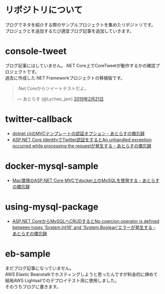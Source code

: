 # リポジトリについて
プログでネタを紹介する際のサンプルプロジェクトを集めたリポジトリです。  
プロジェクとを追加するたび適宜ブログ記事を追加していきます。

# console-tweet
ブログ記事にはしていません。.NET Core上でCoreTweetが動作するかの確認プロジェクトです。  
過去に作成した.NET Frameworkプロジェクトの移植版です。
<blockquote class="twitter-tweet" data-lang="ja"><p lang="ja" dir="ltr">.Net Coreからツイートテストだよ。</p>&mdash; あとらす (@Lychee_jam) <a href="https://twitter.com/Lychee_jam/status/1098509660720553984?ref_src=twsrc%5Etfw">2019年2月21日</a></blockquote>

# twitter-callback
* [dotnet cliのMVCテンプレートの認証オプション - あとらすの備忘録](http://kitigai.hatenablog.com/entry/2019/02/26/223534)
* [ASP.NET Core IdentityでTwitter認証をするとAn unhandled exception occurred while processing the requestが発生する - あとらすの備忘録](http://kitigai.hatenablog.com/entry/2019/02/27/003134)

# docker-mysql-sample
* [Mac環境のASP.NET Core MVCでdocker上のMySQLを使用する - あとらすの備忘録](http://kitigai.hatenablog.com/entry/2019/03/01/005640)

# using-mysql-package
* [ASP.NET CoreからMySQLへCRUDするとNo coercion operator is defined between types 'System.Int16' and 'System.Boolean'エラーが発生する - あとらすの備忘録](http://kitigai.hatenablog.com/entry/2019/03/01/030000)

# eb-sample
まだブログ記事になっていません。  
AWS Elastic Beanstalkでホスティングしようと思ったんですが料金的に諦めて結局AWS Lightsailでのデプロイテスト用に使用しました。  
そのうちブログに書きます。